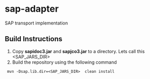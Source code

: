 # sap-adapter
SAP transport implementation

## Build Instructions

1. Copy **sapidoc3.jar** and **sapjco3.jar** to a directory. Lets call this <SAP_JARS_DIR>
2. Build the repository using the following command 
```
 mvn -Dsap.lib.dir=<SAP_JARS_DIR>  clean install
```